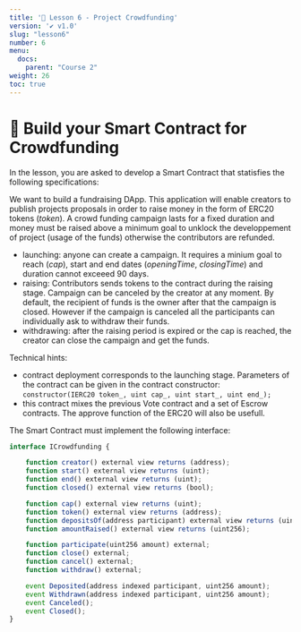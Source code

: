 ```yaml
---
title: '🚀 Lesson 6 - Project Crowdfunding'
version: '✔️ v1.0'
slug: "lesson6"
number: 6
menu:
  docs:
    parent: "Course 2"
weight: 26
toc: true
---
```


<!-- 
## Table of contents
- [🚀 Build your Smart Contract for Crowdfunding](#-build-your-smart-contract-for-crowdfunding)

# What is an NFT ?

https://github.com/LearnWeb3DAO/NFT-Collection

* Unlimited amount of participants = problem

-->


# 🚀 Build your Smart Contract for Crowdfunding

In the lesson, you are asked to develop a Smart Contract that statisfies the following specifications:

We want to build a fundraising DApp. This application will enable creators to publish projects proposals in order to raise money in the form of ERC20 tokens (_token_).
A crowd funding campaign lasts for a fixed duration and money must be raised above a minimum goal to unklock the developpement of project (usage of the funds) otherwise the contributors are refunded.
- launching: anyone can create a campaign. It requires a minium goal to reach (_cap_), start and end dates (_openingTime_, _closingTime_) and duration cannot exceeed 90 days.
- raising: Contributors sends tokens to the contract during the raising stage. Campaign can be canceled by the creator at any moment. By default, the recipient of funds is the owner after that the campaign is closed. However if the campaign is canceled all the participants can individually ask to withdraw their funds.
- withdrawing: after the raising period is expired or the cap is reached, the creator can close the campaign and get the funds.

Technical hints:
* contract deployment corresponds to the launching stage. Parameters of the contract can be given in the contract constructor:
    `constructor(IERC20 token_, uint cap_, uint start_, uint end_);`
* this contract mixes the previous Vote contract and a set of Escrow contracts. The approve function of the ERC20 will also be usefull.

The Smart Contract must implement the following interface:
```js
interface ICrowdfunding {

    function creator() external view returns (address);
    function start() external view returns (uint);
    function end() external view returns (uint);
    function closed() external view returns (bool);

    function cap() external view returns (uint);
    function token() external view returns (address);
    function depositsOf(address participant) external view returns (uint256);
    function amountRaised() external view returns (uint256);

    function participate(uint256 amount) external;
    function close() external;
    function cancel() external;
    function withdraw() external;

    event Deposited(address indexed participant, uint256 amount);
    event Withdrawn(address indexed participant, uint256 amount);
    event Canceled();
    event Closed();
}
```


<!-- 

https://medium.com/blockchain-biz/the-difference-between-ethereum-protocols-erc-20-erc-721-erc-1155-and-more-f928b60aadbe

https://medium.com/@burgossrodrigo/nft-marketplace-with-auctions-and-direct-sell-ea8e65cf2b2

https://github.com/spandan114/Crowdfunding-DAPP/blob/master/contracts/Project.sol

https://thysniu.medium.com/how-to-escrow-erc20-tokens-in-solidity-with-remix-b35fe649472f#:~:text=Escrow%20Contract%20for%20ERC20%20Tokens,after%20the%20escrow%20is%20unlocked

https://github.com/OpenZeppelin/openzeppelin-contracts/blob/master/contracts/token/ERC20/ERC20.sol
https://github.com/OpenZeppelin/openzeppelin-contracts/blob/master/contracts/utils/escrow/Escrow.sol


// Crowdsale https://github.com/OpenZeppelin/openzeppelin-contracts/tree/v2.5.0/contracts/crowdsale


ERC20
1. Swap | Faucet
2. Dapp DeFi ?
3. https://cryptomarketpool.com/create-a-crypto-faucet-using-a-solidity-smart-contract/

NFT
1. upload metadata to ipfs using pinata (format opensea) > https://itnext.io/storage-dapp-using-solidity-and-ipfs-62cf371b77dc
2. mint NFT testnet
3. add to collection opensea = https://docs.opensea.io/docs/getting-started
4. https://blog.chain.link/build-deploy-and-sell-your-own-dynamic-nft/



https://solidity-by-example.org/app/crowd-fund

https://solidity-by-example.org/signature
https://solidity-by-example.org/defi/staking-rewards

https://betterprogramming.pub/how-to-create-your-own-nft-smart-contract-tutorial-1b90978bd7a3

erc20 => add metamask + faucet contract >>> escrow ? swap between 2 erc ? crowdfunding ? ==> invest in project = badge reward nft :: pay to mint
nft > petshop ? => prb nb owners :::> use metamask https://trufflesuite.com/boxes/pet-shop/

https://github.com/dappuniversity/token_sale

https://dev.to/rounakbanik/tutorial-digital-signatures-nft-allowlists-eeb
https://medium.com/@ItsCuzzo/using-merkle-trees-for-nft-whitelists-523b58ada3f9

https://ethereum.org/fr/developers/tutorials/merkle-proofs-for-offline-data-integrity/
https://medium.com/quarkchain-official/efficient-on-chain-dynamic-merkle-tree-21b08f937893
https://medium.com/codex/creating-an-nft-whitelist-using-merkle-tree-proofs-9668fbe72cb4

-->

<!--
TODO: 
* ERC20
* ERC721
* ERC1155

#### ERC20 Tokens
In addition to Ether, people can create and use their own currencies on Ethereum. The most common form of currency is ERC20 tokens. ERC20 Tokens are smart contracts that fit a specific standard. Developers can extend beyond the standard, but should meet the minimum requirements when making their own token. The standardization allows for digital wallets to easily support all types of tokens, without needing specialized code for each token created.

#### ERC721 and ERC1155 Tokens
These are what are also called NFTs. These two standards, similar to ERC20, provide a base line for what requirements should be met when creating NFTs. They provide similar benefits as well, allowing wallets and NFT marketplaces to instantly be compatible with all NFT collections as they all follow one of these two standards.

- [https://cointelegraph.com/explained/erc-20-tokens-explained](https://cointelegraph.com/explained/erc-20-tokens-explained)
- [https://www.investopedia.com/news/what-erc20-and-what-does-it-mean-ethereum/](https://www.investopedia.com/news/what-erc20-and-what-does-it-mean-ethereum/)

## Prefer a Video?
If you would rather learn from a video, we have a recording available of this tutorial on our YouTube. Watch the video by clicking on the screenshot below, or go ahead and read the tutorial!

[![Cryptocurrency Tutorial](https://i.imgur.com/RVzkVsZ.png)](https://www.youtube.com/watch?v=5yM5bojHbmQ "Cryptocurrency Tutorial")

### Forked from https://github.com/BlockDevsUnited/NFT-Tutorial
## Prefer a Video?
If you would rather learn from a video, we have a recording available of this tutorial on our YouTube. Watch the video by clicking on the screenshot below, or go ahead and read the tutorial!

[![Cryptocurrency Tutorial](https://i.imgur.com/klHysek.png)](https://www.youtube.com/watch?v=uwnAXAsd428 "NFT Tutorial")

-->
